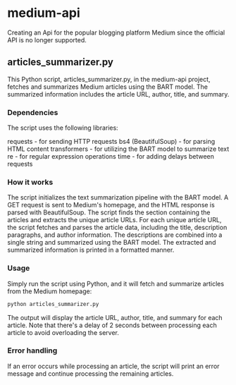 # medium-api
Creating an Api for the popular blogging platform Medium since the official API is no longer supported.

## articles_summarizer.py

This Python script, articles_summarizer.py, in the medium-api project, fetches and summarizes Medium articles using the BART model. The summarized information includes the article URL, author, title, and summary.

### Dependencies
The script uses the following libraries:

requests - for sending HTTP requests
bs4 (BeautifulSoup) - for parsing HTML content
transformers - for utilizing the BART model to summarize text
re - for regular expression operations
time - for adding delays between requests

### How it works
The script initializes the text summarization pipeline with the BART model.
A GET request is sent to Medium's homepage, and the HTML response is parsed with BeautifulSoup.
The script finds the section containing the articles and extracts the unique article URLs.
For each unique article URL, the script fetches and parses the article data, including the title, description paragraphs, and author information.
The descriptions are combined into a single string and summarized using the BART model.
The extracted and summarized information is printed in a formatted manner.

### Usage
Simply run the script using Python, and it will fetch and summarize articles from the Medium homepage:
```bash
python articles_summarizer.py
```
The output will display the article URL, author, title, and summary for each article. Note that there's a delay of 2 seconds between processing each article to avoid overloading the server.

### Error handling
If an error occurs while processing an article, the script will print an error message and continue processing the remaining articles.
